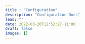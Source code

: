 ```yaml
---
title : "Configuration"
description: "Configuration Docs"
lead: ""
date: 2022-03-20T12:52:27+11:00
draft: false
images: []
---
```

